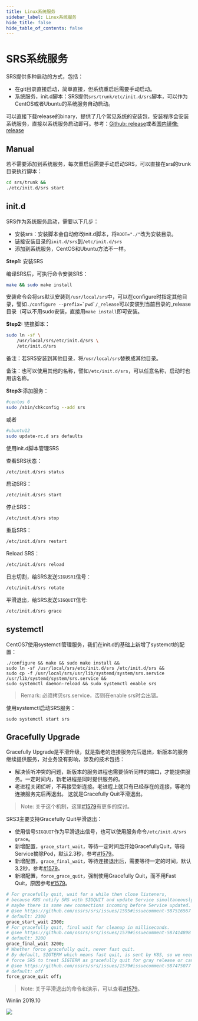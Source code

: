 ```yaml
---
title: Linux系统服务
sidebar_label: Linux系统服务
hide_title: false
hide_table_of_contents: false
---
```


# SRS系统服务

SRS提供多种启动的方式，包括：
* 在git目录直接启动，简单直接，但系统重启后需要手动启动。
* 系统服务，init.d脚本：SRS提供`srs/trunk/etc/init.d/srs`脚本，可以作为CentOS或者Ubuntu的系统服务自动启动。

可以直接下载release的binary，提供了几个常见系统的安装包，安装程序会安装系统服务，直接以系统服务启动即可。参考：[Github: release](http://ossrs.net/srs.release)或者[国内镜像: release](http://ossrs.net/)

## Manual

若不需要添加到系统服务，每次重启后需要手动启动SRS，可以直接在srs的trunk目录执行脚本：

```bash
cd srs/trunk &&
./etc/init.d/srs start
```

## init.d

SRS作为系统服务启动，需要以下几步：
* 安装srs：安装脚本会自动修改init.d脚本，将`ROOT="./"`改为安装目录。
* 链接安装目录的`init.d/srs`到`/etc/init.d/srs`
* 添加到系统服务，CentOS和Ubuntu方法不一样。

<strong>Step1:</strong> 安装SRS

编译SRS后，可执行命令安装SRS：

```bash
make && sudo make install
```

安装命令会将srs默认安装到`/usr/local/srs`中，可以在configure时指定其他目录，譬如```./configure --prefix=`pwd`/_release```可以安装到当前目录的_release目录（可以不用sudo安装，直接用`make install`即可安装。

<strong>Step2:</strong> 链接脚本：

```bash
sudo ln -sf \
    /usr/local/srs/etc/init.d/srs \
    /etc/init.d/srs
```

备注：若SRS安装到其他目录，将`/usr/local/srs`替换成其他目录。

备注：也可以使用其他的名称，譬如`/etc/init.d/srs`，可以任意名称，启动时也用该名称。

<strong>Step3:</strong>添加服务：

```bash
#centos 6
sudo /sbin/chkconfig --add srs
```

或者

```bash
#ubuntu12
sudo update-rc.d srs defaults
```

使用init.d脚本管理SRS

查看SRS状态：

```bash
/etc/init.d/srs status
```

启动SRS：

```bash
/etc/init.d/srs start
```

停止SRS：

```bash
/etc/init.d/srs stop
```

重启SRS：

```bash
/etc/init.d/srs restart
```

Reload SRS：

```bash
/etc/init.d/srs reload
```

日志切割，给SRS发送`SIGUSR1`信号：

```bash
/etc/init.d/srs rotate
```

平滑退出，给SRS发送`SIGQUIT`信号:

```bash
/etc/init.d/srs grace
```

## systemctl

CentOS7使用systemctl管理服务，我们在init.d的基础上新增了systemctl的配置：

```
./configure && make && sudo make install &&
sudo ln -sf /usr/local/srs/etc/init.d/srs /etc/init.d/srs &&
sudo cp -f /usr/local/srs/usr/lib/systemd/system/srs.service /usr/lib/systemd/system/srs.service &&
sudo systemctl daemon-reload && sudo systemctl enable srs
```

> Remark: 必须拷贝srs.service，否则在enable srs时会出错。

使用systemctl启动SRS服务：

```
sudo systemctl start srs
```

## Gracefully Upgrade

Gracefully Upgrade是平滑升级，就是指老的连接服务完后退出，新版本的服务继续提供服务，对业务没有影响，涉及的技术包括：

* 解决侦听冲突的问题，新版本的服务进程也需要侦听同样的端口，才能提供服务。一定时间内，新老进程是同时提供服务的。
* 老进程关闭侦听，不再接受新连接。老进程上就只有已经存在的连接，等老的连接服务完后再退出。 这就是Gracefully Quit平滑退出。

> Note: 关于这个机制，这里[#1579](https://github.com/ossrs/srs/issues/1579#issuecomment-587233844)有更多的探讨。

SRS3主要支持Gracefully Quit平滑退出：

* 使用信号`SIGQUIT`作为平滑退出信号，也可以使用服务命令`/etc/init.d/srs grace`。
* 新增配置，`grace_start_wait`，等待一定时间后开始GracefullyQuit，等待Service摘除Pod，默认2.3秒，参考[#1579](https://github.com/ossrs/srs/issues/1595#issuecomment-587516567)。
* 新增配置，`grace_final_wait`，等待连接退出后，需要等待一定的时间，默认3.2秒，参考[#1579](https://github.com/ossrs/srs/issues/1579#issuecomment-587414898)。
* 新增配置，`force_grace_quit`，强制使用Gracefully Quit，而不用Fast Quit，原因参考[#1579](https://github.com/ossrs/srs/issues/1579#issuecomment-587475077)。

```bash
# For gracefully quit, wait for a while then close listeners,
# because K8S notify SRS with SIGQUIT and update Service simultaneously,
# maybe there is some new connections incoming before Service updated.
# @see https://github.com/ossrs/srs/issues/1595#issuecomment-587516567
# default: 2300
grace_start_wait 2300;
# For gracefully quit, final wait for cleanup in milliseconds.
# @see https://github.com/ossrs/srs/issues/1579#issuecomment-587414898
# default: 3200
grace_final_wait 3200;
# Whether force gracefully quit, never fast quit.
# By default, SIGTERM which means fast quit, is sent by K8S, so we need to
# force SRS to treat SIGTERM as gracefully quit for gray release or canary.
# @see https://github.com/ossrs/srs/issues/1579#issuecomment-587475077
# default: off
force_grace_quit off;
```

> Note: 关于平滑退出的命令和演示，可以查看[#1579](https://github.com/ossrs/srs/issues/1579#issuecomment-587414898)。

Winlin 2019.10


![](https://ossrs.net/gif/v1/sls.gif?site=ossrs.io&path=/lts/doc-zh-4/doc/service)


